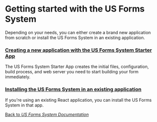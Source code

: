 # Getting started with the US Forms System

Depending on your needs, you can either create a brand new application from scratch or install the US Forms System in an existing application.

### [Creating a new application with the US Forms System Starter App](getting-started/creating-a-new-application-with-the-us-forms-system-starter-app.md)

The US Forms System Starter App creates the initial files, configuration, build process, and web server you need to start building your form immediately.

### [Installing the US Forms System in an existing application](getting-started/installing-the-library-in-an-existing-application.md)

If you're using an existing React application, you can install the US Forms System in that app.

[Back to *US Forms System Documentation*](/docs/README.md)
